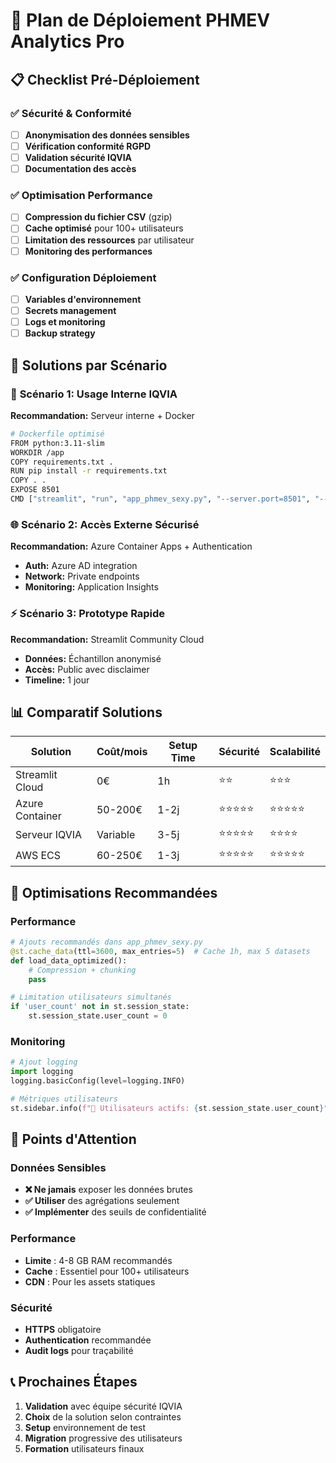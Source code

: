 # 🚀 Plan de Déploiement PHMEV Analytics Pro

## 📋 Checklist Pré-Déploiement

### ✅ Sécurité & Conformité
- [ ] **Anonymisation des données sensibles**
- [ ] **Vérification conformité RGPD**
- [ ] **Validation sécurité IQVIA**
- [ ] **Documentation des accès**

### ✅ Optimisation Performance
- [ ] **Compression du fichier CSV** (gzip)
- [ ] **Cache optimisé** pour 100+ utilisateurs
- [ ] **Limitation des ressources** par utilisateur
- [ ] **Monitoring des performances**

### ✅ Configuration Déploiement
- [ ] **Variables d'environnement**
- [ ] **Secrets management**
- [ ] **Logs et monitoring**
- [ ] **Backup strategy**

## 🎯 Solutions par Scénario

### 🏢 **Scénario 1: Usage Interne IQVIA**
**Recommandation:** Serveur interne + Docker
```bash
# Dockerfile optimisé
FROM python:3.11-slim
WORKDIR /app
COPY requirements.txt .
RUN pip install -r requirements.txt
COPY . .
EXPOSE 8501
CMD ["streamlit", "run", "app_phmev_sexy.py", "--server.port=8501", "--server.address=0.0.0.0"]
```

### 🌐 **Scénario 2: Accès Externe Sécurisé**
**Recommandation:** Azure Container Apps + Authentication
- **Auth:** Azure AD integration
- **Network:** Private endpoints
- **Monitoring:** Application Insights

### ⚡ **Scénario 3: Prototype Rapide**
**Recommandation:** Streamlit Community Cloud
- **Données:** Échantillon anonymisé
- **Accès:** Public avec disclaimer
- **Timeline:** 1 jour

## 📊 Comparatif Solutions

| Solution | Coût/mois | Setup Time | Sécurité | Scalabilité |
|----------|-----------|------------|----------|-------------|
| Streamlit Cloud | 0€ | 1h | ⭐⭐ | ⭐⭐⭐ |
| Azure Container | 50-200€ | 1-2j | ⭐⭐⭐⭐⭐ | ⭐⭐⭐⭐⭐ |
| Serveur IQVIA | Variable | 3-5j | ⭐⭐⭐⭐⭐ | ⭐⭐⭐⭐ |
| AWS ECS | 60-250€ | 1-3j | ⭐⭐⭐⭐⭐ | ⭐⭐⭐⭐⭐ |

## 🔧 Optimisations Recommandées

### Performance
```python
# Ajouts recommandés dans app_phmev_sexy.py
@st.cache_data(ttl=3600, max_entries=5)  # Cache 1h, max 5 datasets
def load_data_optimized():
    # Compression + chunking
    pass

# Limitation utilisateurs simultanés
if 'user_count' not in st.session_state:
    st.session_state.user_count = 0
```

### Monitoring
```python
# Ajout logging
import logging
logging.basicConfig(level=logging.INFO)

# Métriques utilisateurs
st.sidebar.info(f"👥 Utilisateurs actifs: {st.session_state.user_count}")
```

## 🚨 Points d'Attention

### Données Sensibles
- **❌ Ne jamais** exposer les données brutes
- **✅ Utiliser** des agrégations seulement
- **✅ Implémenter** des seuils de confidentialité

### Performance
- **Limite** : 4-8 GB RAM recommandés
- **Cache** : Essentiel pour 100+ utilisateurs
- **CDN** : Pour les assets statiques

### Sécurité
- **HTTPS** obligatoire
- **Authentication** recommandée
- **Audit logs** pour traçabilité

## 📞 Prochaines Étapes

1. **Validation** avec équipe sécurité IQVIA
2. **Choix** de la solution selon contraintes
3. **Setup** environnement de test
4. **Migration** progressive des utilisateurs
5. **Formation** utilisateurs finaux

